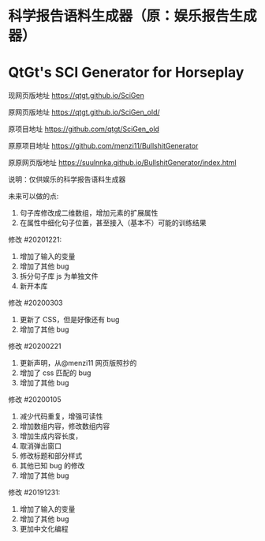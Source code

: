 # 科学报告语料生成器（原：娱乐报告生成器）
# QtGt's SCI Generator for Horseplay

现网页版地址 https://qtgt.github.io/SciGen

原网页版地址 https://qtgt.github.io/SciGen_old/

原项目地址 https://github.com/qtgt/SciGen_old

原原项目地址 https://github.com/menzi11/BullshitGenerator

原原网页版地址 https://suulnnka.github.io/BullshitGenerator/index.html

说明：仅供娱乐的科学报告语料生成器

未来可以做的点:  
1. 句子库修改成二维数组，增加元素的扩展属性
2. 在属性中细化句子位置，甚至接入（基本不）可能的训练结果

修改 #20201221:  
1. 增加了输入的变量  
2. 增加了其他 bug  
3. 拆分句子库 js 为单独文件
4. 新开本库

修改 #20200303
1. 更新了 CSS，但是好像还有 bug
2. 增加了其他 bug 

修改 #20200221
1. 更新声明，从@menzi11 网页版照抄的
2. 增加了 css 匹配的 bug
3. 增加了其他 bug 

修改 #20200105
1. 减少代码重复，增强可读性
2. 增加数组内容，修改数组内容
3. 增加生成内容长度，
4. 取消弹出窗口
5. 修改标题和部分样式
6. 其他已知 bug 的修改
7. 增加了其他 bug 

修改 #20191231:  
1. 增加了输入的变量  
2. 增加了其他 bug  
3. 更加中文化编程  

